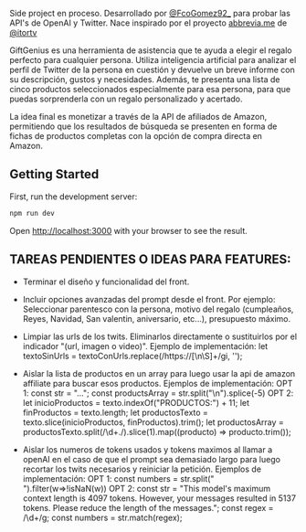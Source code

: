 Side project en proceso. Desarrollado por [@FcoGomez92_](https://twitter.com/fcogomez92_) para probar las API's de OpenAI y Twitter. Nace inspirado por el proyecto [abbrevia.me](https://abbrevia.me) de [@itortv](https://twitter.com/itortv)

GiftGenius es una herramienta de asistencia que te ayuda a elegir el regalo perfecto para cualquier persona. Utiliza inteligencia artificial para analizar el perfil de Twitter de la persona en cuestión y devuelve un breve informe con su descripción, gustos y necesidades. Además, te presenta una lista de cinco productos seleccionados especialmente para esa persona, para que puedas sorprenderla con un regalo personalizado y acertado.

La idea final es monetizar a través de la API de afiliados de Amazon, permitiendo que los resultados de búsqueda se presenten en forma de fichas de productos completas con la opción de compra directa en Amazon.

## Getting Started

First, run the development server:

```bash
npm run dev
```

Open [http://localhost:3000](http://localhost:3000) with your browser to see the result.

## TAREAS PENDIENTES O IDEAS PARA FEATURES:

- Terminar el diseño y funcionalidad del front.

- Incluir opciones avanzadas del prompt desde el front. Por ejemplo: Seleccionar parentesco con la persona, motivo del regalo (cumpleaños, Reyes, Navidad, San valentin, aniversario, etc...), presupuesto máximo.

- Limpiar las urls de los twits. Eliminarlos directamente o sustituirlos por el indicador "(url, imagen o video)". Ejemplo de implementación:
 let textoSinUrls = textoConUrls.replace(/https:\/\/[\n\S]+/gi, ''); 

- Aislar la lista de productos en un array para luego usar la api de amazon affiliate para buscar esos productos. Ejemplos de implementación:
 OPT 1: const str = "..."; const productsArray = str.split("\n").splice(-5) 
 OPT 2: let inicioProductos = texto.indexOf("PRODUCTOS:") + 11;
            let finProductos = texto.length;
            let productosTexto = texto.slice(inicioProductos, finProductos).trim();
            let productosArray = productosTexto.split(/\d+\./).slice(1).map((producto) => producto.trim()); 


- Aislar los numeros de tokens usados y tokens maximos al llamar a openAI en el caso de que el prompt sea demasiado largo para luego recortar los twits necesarios y reiniciar la petición. Ejemplos de implementación:
 OPT 1: const numbers = str.split(" ").filter(w=>!isNaN(w))
 OPT 2: const str = "This model's maximum context length is 4097 tokens. However, your messages resulted in 5137 tokens. Please reduce the   length of the messages.";
            const regex = /\d+/g;
            const numbers = str.match(regex); 


